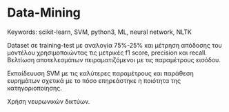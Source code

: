 # Data-Mining
Keywords: scikit-learn, SVM, python3, ML, neural network, NLTK

Dataset σε training-test με αναλογία 75%-25% και μέτρηση απόδοσης του μοντέλου  χρησιμοποιώντας τις μετρικές f1 score, precision και recall.
Βελτίωση αποτελεσμάτων πειραματιζόμενοι με τις παραμέτρους εισόδου.

Εκπαίδευυση SVM με τις καλύτερες παραμέτρους και παράθεση ευρημάτων σχετικά με το πόσο επηρεάστηκε η ποιότητα της κατηγοριοποίησης.

Χρήση νευρωνικών δικτύων.
